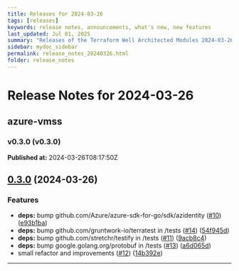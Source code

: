 ```yaml
---
title: Releases for 2024-03-26
tags: [releases]
keywords: release notes, announcements, what's new, new features
last_updated: Jul 01, 2025
summary: "Releases of the Terraform Well Architected Modules 2024-03-26"
sidebar: mydoc_sidebar
permalink: release_notes_20240326.html
folder: release_notes
---
```


# Release Notes for 2024-03-26

## azure-vmss
### v0.3.0 (v0.3.0)
**Published at:** 2024-03-26T08:17:50Z

## [0.3.0](https://github.com/CloudNationHQ/terraform-azure-vmss/compare/v0.2.0...v0.3.0) (2024-03-26)


### Features

* **deps:** bump github.com/Azure/azure-sdk-for-go/sdk/azidentity ([#10](https://github.com/CloudNationHQ/terraform-azure-vmss/issues/10)) ([e93b1ba](https://github.com/CloudNationHQ/terraform-azure-vmss/commit/e93b1bafe2d14a839786596f07385b4309290a1e))
* **deps:** bump github.com/gruntwork-io/terratest in /tests ([#14](https://github.com/CloudNationHQ/terraform-azure-vmss/issues/14)) ([54f945d](https://github.com/CloudNationHQ/terraform-azure-vmss/commit/54f945d7f4bc887fc2305eae7cfa44430f55e75a))
* **deps:** bump github.com/stretchr/testify in /tests ([#11](https://github.com/CloudNationHQ/terraform-azure-vmss/issues/11)) ([9acb8c4](https://github.com/CloudNationHQ/terraform-azure-vmss/commit/9acb8c4460806e436dee8b89d57442adf13ff189))
* **deps:** bump google.golang.org/protobuf in /tests ([#13](https://github.com/CloudNationHQ/terraform-azure-vmss/issues/13)) ([a6d065d](https://github.com/CloudNationHQ/terraform-azure-vmss/commit/a6d065db4d5e5937748b6d898238f46bdad79697))
* small refactor and improvements ([#12](https://github.com/CloudNationHQ/terraform-azure-vmss/issues/12)) ([14b392e](https://github.com/CloudNationHQ/terraform-azure-vmss/commit/14b392e47da23ed970e4bc1ac0cbdbebe8ff043e))

---

